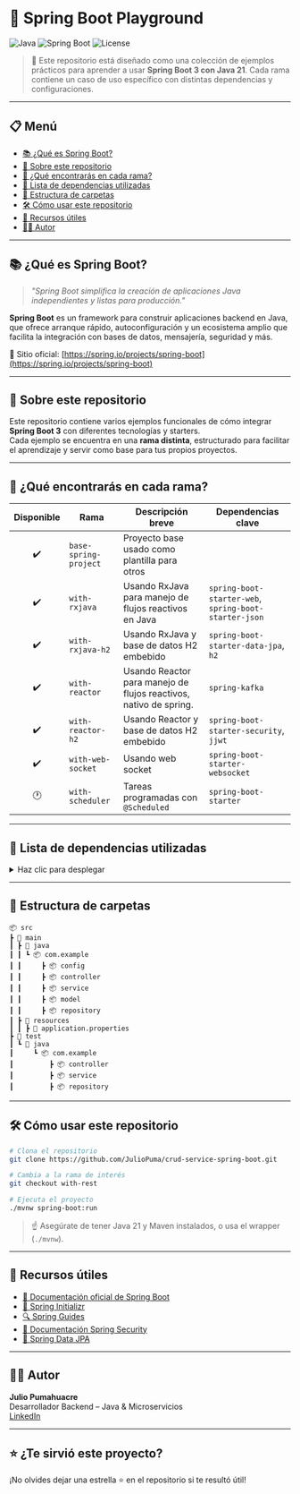
# 🚀 Spring Boot Playground

![Java](https://img.shields.io/badge/Java-21-blue)
![Spring Boot](https://img.shields.io/badge/Spring%20Boot-3-green)
![License](https://img.shields.io/badge/license-MIT-lightgrey)

> 📁 Este repositorio está diseñado como una colección de ejemplos prácticos para aprender a usar **Spring Boot 3 con Java 21**. Cada rama contiene un caso de uso específico con distintas dependencias y configuraciones.

---

## 📋 Menú

- [📚 ¿Qué es Spring Boot?](#qué-es-spring-boot)
- [📘 Sobre este repositorio](#sobre-este-repositorio)
- [🧪 ¿Qué encontrarás en cada rama?](#qué-encontrarás-en-cada-rama)
- [🧩 Lista de dependencias utilizadas](#lista-de-dependencias-utilizadas)
- [📂 Estructura de carpetas](#estructura-de-carpetas)
- [🛠️ Cómo usar este repositorio](#cómo-usar-este-repositorio)
- [📎 Recursos útiles](#recursos-útiles)
- [🧑‍💻 Autor](#autor)

---

## 📚 ¿Qué es Spring Boot?

> *"Spring Boot simplifica la creación de aplicaciones Java independientes y listas para producción."*

**Spring Boot** es un framework para construir aplicaciones backend en Java, que ofrece arranque rápido, autoconfiguración y un ecosistema amplio que facilita la integración con bases de datos, mensajería, seguridad y más.

🔗 Sitio oficial: [https://spring.io/projects/spring-boot](https://spring.io/projects/spring-boot)

---

## 📘 Sobre este repositorio

Este repositorio contiene varios ejemplos funcionales de cómo integrar **Spring Boot 3** con diferentes tecnologías y starters.  
Cada ejemplo se encuentra en una **rama distinta**, estructurado para facilitar el aprendizaje y servir como base para tus propios proyectos.

---

## 🧪 ¿Qué encontrarás en cada rama?

| Disponible | Rama                  | Descripción breve                                                 | Dependencias clave                                    |
|:----------:|-----------------------|-------------------------------------------------------------------|-------------------------------------------------------|
|     ✔️     | `base-spring-project` | Proyecto base usado como plantilla para otros                     |                                                       |
|     ✔️     | `with-rxjava`         | Usando RxJava para manejo de flujos reactivos en Java             | `spring-boot-starter-web`, `spring-boot-starter-json` |
|     ✔️     | `with-rxjava-h2`      | Usando RxJava y base de datos H2 embebido                         | `spring-boot-starter-data-jpa`, `h2`                  |
|     ✔️     | `with-reactor`        | Usando Reactor para manejo de flujos reactivos, nativo de spring. | `spring-kafka`                                        |
|     ✔️     | `with-reactor-h2`     | Usando Reactor y base de datos H2 embebido                        | `spring-boot-starter-security`, `jjwt`                |
|     ✔️     | `with-web-socket`     | Usando web socket                                                 | `spring-boot-starter-websocket`                       |
|     🕐     | `with-scheduler`      | Tareas programadas con `@Scheduled`                               | `spring-boot-starter`                                 |

---

## 🧩 Lista de dependencias utilizadas

<details>
<summary>Haz clic para desplegar</summary>

- `spring-boot-starter-web` (para exponer APIs REST)
- `spring-boot-starter-data-jpa` (para persistencia con JPA)
- `spring-boot-starter-security` (para manejar autenticación y autorización)
- `spring-boot-starter-validation` (para validación de DTOs)
- `spring-kafka` (para integrar con Apache Kafka)
- `spring-boot-starter-test` (para pruebas unitarias e integración)
- `h2` (base de datos en memoria para desarrollo)
- `jjwt` (para manejo de JWT)
- `lombok` (para reducir boilerplate con anotaciones)
- `spring-boot-starter-actuator` (para exponer métricas y salud del app)

</details>

---

## 📂 Estructura de carpetas

```plaintext
📦 src
┣ 📂 main
┃ ┣ 📂 java
┃ ┃ ┗ 📦 com.example
┃ ┃     ┣ 📦 config
┃ ┃     ┣ 📦 controller
┃ ┃     ┣ 📦 service
┃ ┃     ┣ 📦 model
┃ ┃     ┣ 📦 repository
┃ ┣ 📂 resources
┃ ┃ ┣ 📄 application.properties
┣ 📂 test
┃ ┗ 📂 java
┃     ┗ 📦 com.example
┃         ┣ 📦 controller
┃         ┣ 📦 service
┃         ┣ 📦 repository
```

---

## 🛠️ Cómo usar este repositorio

```bash
# Clona el repositorio
git clone https://github.com/JulioPuma/crud-service-spring-boot.git

# Cambia a la rama de interés
git checkout with-rest

# Ejecuta el proyecto
./mvnw spring-boot:run
```

> ☝️ Asegúrate de tener Java 21 y Maven instalados, o usa el wrapper (`./mvnw`).

---

## 📎 Recursos útiles

- [📘 Documentación oficial de Spring Boot](https://docs.spring.io/spring-boot/docs/current/reference/html/)
- [🧰 Spring Initializr](https://start.spring.io/)
- [🔍 Spring Guides](https://spring.io/guides)
- [📖 Documentación Spring Security](https://docs.spring.io/spring-security/reference/index.html)
- [🐘 Spring Data JPA](https://spring.io/projects/spring-data-jpa)

---

## 🧑‍💻 Autor

**Julio Pumahuacre**  
Desarrollador Backend – Java & Microservicios  
[LinkedIn](https://www.linkedin.com/in/juliopuma/)

---

## ⭐ ¿Te sirvió este proyecto?

¡No olvides dejar una estrella ⭐ en el repositorio si te resultó útil!
